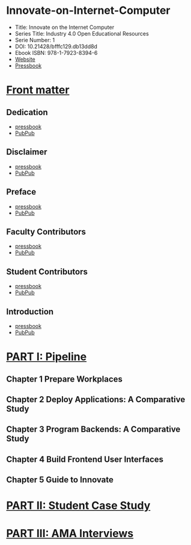 # Innovate-on-Internet-Computer

- Title: Innovate on the Internet Computer 
- Series Title: Industry 4.0 Open Educational Resources 
- Serie Number: 1
- DOI: 10.21428/bfffc129.db13dd8d
- Ebook ISBN: 978-1-7923-8394-6
- [Website](https://ic.pubpub.org/)
- [Pressbook](https://sunshine1.pressbooks.com/)

# [Front matter](https://github.com/SciEcon/Innovate-on-Internet-Computer/tree/main/FrontMatter) 

## Dedication
- [pressbook](https://sunshine1.pressbooks.com/front-matter/dedication/)
- [PubPub](https://ic.pubpub.org/pub/n5rcrrso)
## Disclaimer
- [pressbook](https://sunshine1.pressbooks.com/front-matter/disclaimer/)
- [PubPub](https://ic.pubpub.org/pub/9p88x495)
## Preface
- [pressbook](https://sunshine1.pressbooks.com/front-matter/preface/)
- [PubPub](https://ic.pubpub.org/pub/5ctqc64q)
## Faculty Contributors
- [pressbook](https://sunshine1.pressbooks.com/front-matter/faculty-contributors/)
- [PubPub](https://ic.pubpub.org/pub/wffg67su)
## Student Contributors
- [pressbook](https://sunshine1.pressbooks.com/front-matter/student-contributors/)
- [PubPub](https://ic.pubpub.org/pub/e95vji3s)
## Introduction
- [pressbook](https://sunshine1.pressbooks.com/front-matter/introduction/)
- [PubPub](https://ic.pubpub.org/pub/g4dcgpv7)

# [PART I: Pipeline](https://github.com/SciEcon/Innovate-on-Internet-Computer/tree/main/Part%20I)
## Chapter 1 Prepare Workplaces
## Chapter 2 Deploy Applications: A Comparative Study
## Chapter 3 Program Backends: A Comparative Study
## Chapter 4 Build Frontend User Interfaces
## Chapter 5 Guide to Innovate
# [PART II: Student Case Study](https://github.com/SciEcon/Innovate-on-Internet-Computer/tree/main/Part%20II)
# [PART III: AMA Interviews](https://github.com/SciEcon/Innovate-on-Internet-Computer/tree/main/Part%20III)
